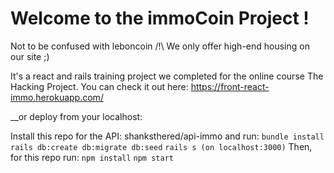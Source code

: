 # Welcome to the immoCoin Project ! 

Not to be confused with leboncoin /!\ We only offer high-end housing on our site ;)

It's a react and rails training project we completed for the online course The Hacking Project. You can check it out here:
https://front-react-immo.herokuapp.com/

__or deploy from your localhost:

Install this repo for the API: shanksthered/api-immo
and run:
`bundle install`
`rails db:create db:migrate db:seed`
`rails s (on localhost:3000)`
Then, for this repo run:
`npm install`
`npm start`
